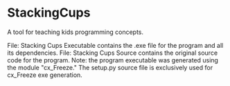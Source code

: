 # StackingCups
A tool for teaching kids programming concepts.

File: Stacking Cups Executable contains the .exe file for the program and all its dependencies.
File: Stacking Cups Source contains the original source code for the program.
  Note: the program executable was generated using the module "cx_Freeze." The setup.py source file is exclusively used for cx_Freeze exe generation.
